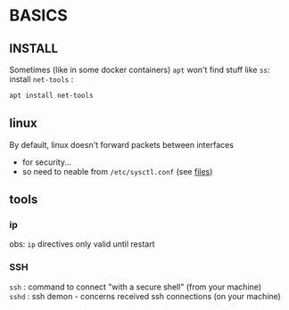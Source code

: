 # BASICS

## INSTALL

Sometimes (like in some docker containers) `apt` won't find stuff like `ss`: install `net-tools` :  
```bash
apt install net-tools
```

## linux

By default, linux doesn't forward packets between interfaces
*	for security...
*	so need to neable from `/etc/sysctl.conf` (see [files](files.md))

## tools

### ip

obs: `ip` directives only valid until restart  

### SSH

`ssh` : command to connect "with a secure shell" (from your machine)  
`sshd` : ssh demon - concerns received ssh connections (on your machine)  